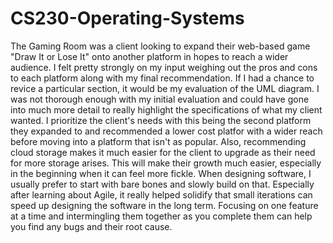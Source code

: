# CS230-Operating-Systems

The Gaming Room was a client looking to expand their web-based game "Draw It or Lose It" onto another platform in hopes to reach a wider audience. I felt pretty strongly on my input weighing out the pros and cons to each platform along with my final recommendation. If I had a chance to revice a particular section, it would be my evaluation of the UML diagram. I was not thorough enough with my initial evaluation and could have gone into much more detail to really highlight the specifications of what my client wanted. I prioritize the client's needs with this being the second platform they expanded to and recommended a lower cost platfor with a wider reach before moving into a platform that isn't as popular. Also, recommending cloud storage makes it much easier for the client to upgrade as their need for more storage arises. This will make their growth much easier, especially in the beginning when it can feel more fickle.
When designing software, I usually prefer to start with bare bones and slowly build on that. Especially after learning about Agile, it really helped solidify that small iterations can speed up designing the software in the long term. Focusing on one feature at a time and intermingling them together as you complete them can help you find any bugs and their root cause.
